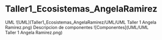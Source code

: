 # Taller1_Ecosistemas_AngelaRamirez
UML
![UML](Taller1_Ecosistemas_AngelaRamirez/UML/UML Taller 1 Angela Ramirez.png)
Descripcion de componentes
![Componentes](UML/UML Taller 1 Angela Ramirez.png)
